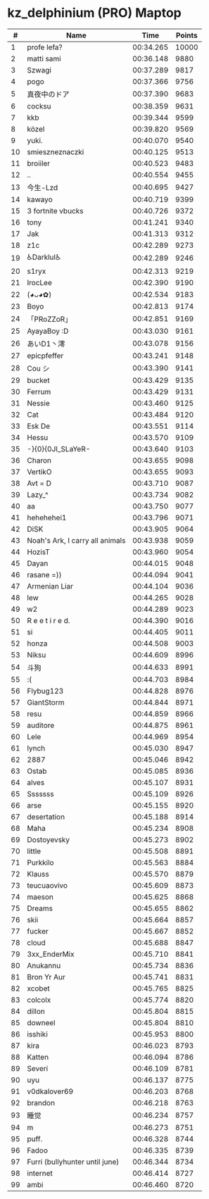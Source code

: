 # kz_delphinium (PRO) Maptop

|  # | Name | Time | Points |
|-------------- | -------------- | -------------- | -------------- | 
| 1 | profe lefa? | 00:34.265 | 10000 | 
| 2 | matti sami | 00:36.148 | 9880 | 
| 3 | Szwagi | 00:37.289 | 9817 | 
| 4 | pogo | 00:37.366 | 9756 | 
| 5 | 真夜中のドア | 00:37.390 | 9683 | 
| 6 | cocksu | 00:38.359 | 9631 | 
| 7 | kkb | 00:39.344 | 9599 | 
| 8 | közel | 00:39.820 | 9569 | 
| 9 | yuki. | 00:40.070 | 9540 | 
| 10 | smieszneznaczki | 00:40.125 | 9513 | 
| 11 | broiiler | 00:40.523 | 9483 | 
| 12 | .. | 00:40.554 | 9455 | 
| 13 | 今生-Lzd | 00:40.695 | 9427 | 
| 14 | kawayo | 00:40.719 | 9399 | 
| 15 | 3 fortnite vbucks | 00:40.726 | 9372 | 
| 16 | tony | 00:41.241 | 9340 | 
| 17 | Jak | 00:41.313 | 9312 | 
| 18 | z1c | 00:42.289 | 9273 | 
| 19 | ♿Darklul♿ | 00:42.289 | 9246 | 
| 20 | s1ryx | 00:42.313 | 9219 | 
| 21 | IrocLee | 00:42.390 | 9190 | 
| 22 | (◕ᴗ◕✿) | 00:42.534 | 9183 | 
| 23 | Boyo | 00:42.813 | 9174 | 
| 24 | 「PRoZZoR」 | 00:42.851 | 9169 | 
| 25 | AyayaBoy :D | 00:43.030 | 9161 | 
| 26 | あいD1丶澪 | 00:43.078 | 9156 | 
| 27 | epicpfeffer | 00:43.241 | 9148 | 
| 28 | Cou シ | 00:43.390 | 9141 | 
| 29 | bucket | 00:43.429 | 9135 | 
| 30 | Ferrum | 00:43.429 | 9131 | 
| 31 | Nessie | 00:43.460 | 9125 | 
| 32 | Cat | 00:43.484 | 9120 | 
| 33 | Esk De | 00:43.551 | 9114 | 
| 34 | Hessu | 00:43.570 | 9109 | 
| 35 | -}{0}{0JI_SLaYeR- | 00:43.640 | 9103 | 
| 36 | Charon | 00:43.655 | 9098 | 
| 37 | VertikO | 00:43.655 | 9093 | 
| 38 | Avt = D | 00:43.710 | 9087 | 
| 39 | Lazy_^ | 00:43.734 | 9082 | 
| 40 | aa | 00:43.750 | 9077 | 
| 41 | hehehehei1 | 00:43.796 | 9071 | 
| 42 | DiSK | 00:43.905 | 9064 | 
| 43 | Noah's Ark, I carry all animals | 00:43.938 | 9059 | 
| 44 | HozisT | 00:43.960 | 9054 | 
| 45 | Dayan | 00:44.015 | 9048 | 
| 46 | rasane =)) | 00:44.094 | 9041 | 
| 47 | Armenian Liar | 00:44.104 | 9036 | 
| 48 | lew | 00:44.265 | 9028 | 
| 49 | w2 | 00:44.289 | 9023 | 
| 50 | R e e t i r e d. | 00:44.390 | 9016 | 
| 51 | si | 00:44.405 | 9011 | 
| 52 | honza | 00:44.508 | 9003 | 
| 53 | Niksu | 00:44.609 | 8996 | 
| 54 | 斗狗 | 00:44.633 | 8991 | 
| 55 | :( | 00:44.703 | 8984 | 
| 56 | Flybug123 | 00:44.828 | 8976 | 
| 57 | GiantStorm | 00:44.844 | 8971 | 
| 58 | resu | 00:44.859 | 8966 | 
| 59 | auditore | 00:44.875 | 8961 | 
| 60 | Lele | 00:44.969 | 8954 | 
| 61 | lynch | 00:45.030 | 8947 | 
| 62 | 2887 | 00:45.046 | 8942 | 
| 63 | Ostab | 00:45.085 | 8936 | 
| 64 | alves | 00:45.107 | 8931 | 
| 65 | Sssssss | 00:45.109 | 8926 | 
| 66 | arse | 00:45.155 | 8920 | 
| 67 | desertation | 00:45.188 | 8914 | 
| 68 | Maha | 00:45.234 | 8908 | 
| 69 | Dostoyevsky | 00:45.273 | 8902 | 
| 70 | little | 00:45.508 | 8891 | 
| 71 | Purkkilo | 00:45.563 | 8884 | 
| 72 | Klauss | 00:45.570 | 8879 | 
| 73 | teucuaovivo | 00:45.609 | 8873 | 
| 74 | maeson | 00:45.625 | 8868 | 
| 75 | Dreams | 00:45.655 | 8862 | 
| 76 | skii | 00:45.664 | 8857 | 
| 77 | fucker | 00:45.667 | 8852 | 
| 78 | cloud | 00:45.688 | 8847 | 
| 79 | 3xx_EnderMix | 00:45.710 | 8841 | 
| 80 | Anukannu | 00:45.734 | 8836 | 
| 81 | Bron Yr Aur | 00:45.741 | 8831 | 
| 82 | xcobet | 00:45.765 | 8825 | 
| 83 | colcolx | 00:45.774 | 8820 | 
| 84 | dillon | 00:45.804 | 8815 | 
| 85 | downeel | 00:45.804 | 8810 | 
| 86 | isshiki | 00:45.953 | 8800 | 
| 87 | kira | 00:46.023 | 8793 | 
| 88 | Katten | 00:46.094 | 8786 | 
| 89 | Severi | 00:46.109 | 8781 | 
| 90 | uyu | 00:46.137 | 8775 | 
| 91 | v0dkalover69 | 00:46.203 | 8768 | 
| 92 | brandon | 00:46.218 | 8763 | 
| 93 | 睡觉 | 00:46.234 | 8757 | 
| 94 | m | 00:46.273 | 8751 | 
| 95 | puff. | 00:46.328 | 8744 | 
| 96 | Fadoo | 00:46.335 | 8739 | 
| 97 | Furri (bullyhunter until june) | 00:46.344 | 8734 | 
| 98 | internet | 00:46.414 | 8727 | 
| 99 | ambi | 00:46.460 | 8720 | 

